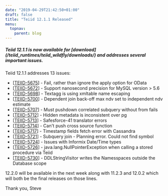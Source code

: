 ```yaml
---
date: "2019-04-29T21:42:50+01:00"
draft: false
title: "Teiid 12.1.1 Released"
menu:
  topnav:
    parent: blog
---
```


##### Teiid 12.1.1 is now available for [download] (/teiid_runtimes/teiid_wildfly/downloads/) and addresses several important issues.

<!--more-->

Teiid 12.1.1 addresses 13 issues:

<ul>
<li>[<a href='https://issues.redhat.com/browse/TEIID-5675'>TEIID-5675</a>] -         Fail, rather than ignore the apply option for OData
</li>
<li>[<a href='https://issues.redhat.com/browse/TEIID-5672'>TEIID-5672</a>] -         Support nanosecond precision for MySQL version &gt; 5.6
</li>
<li>[<a href='https://issues.redhat.com/browse/TEIID-5698'>TEIID-5698</a>] -         Textagg is using xmltable name escaping
</li>
<li>[<a href='https://issues.redhat.com/browse/TEIID-5700'>TEIID-5700</a>] -         Dependent join back-off max ndv set to independent ndv estimate
</li>
<li>[<a href='https://issues.redhat.com/browse/TEIID-5707'>TEIID-5707</a>] -         Must pushdown correlated subquery without from fails
</li>
<li>[<a href='https://issues.redhat.com/browse/TEIID-5712'>TEIID-5712</a>] -         Hidden metadata is inconsistent over pg
</li>
<li>[<a href='https://issues.redhat.com/browse/TEIID-5713'>TEIID-5713</a>] -         Safesforce-41 translator errors
</li>
<li>[<a href='https://issues.redhat.com/browse/TEIID-5714'>TEIID-5714</a>] -         Can&#39;t push cross source function
</li>
<li>[<a href='https://issues.redhat.com/browse/TEIID-5717'>TEIID-5717</a>] -         Timestamp fields fetch error with Cassandra
</li>
<li>[<a href='https://issues.redhat.com/browse/TEIID-5721'>TEIID-5721</a>] -         Subquery join - Planning error. Could not find symbol
</li>
<li>[<a href='https://issues.redhat.com/browse/TEIID-5724'>TEIID-5724</a>] -         Issues with Informix Date/Time types
</li>
<li>[<a href='https://issues.redhat.com/browse/TEIID-5726'>TEIID-5726</a>] -         java.lang.NullPointerException when calling a stored procedure via Teiid
</li>
<li>[<a href='https://issues.redhat.com/browse/TEIID-5730'>TEIID-5730</a>] -         DDLStringVisitor writes the Namesspaces outside the Database scope
</li>
</ul>

12.2.0 will be available in the next week along with 11.2.3 and 12.0.2 which will both be the final releases on those lines.  

Thank you, Steve 
